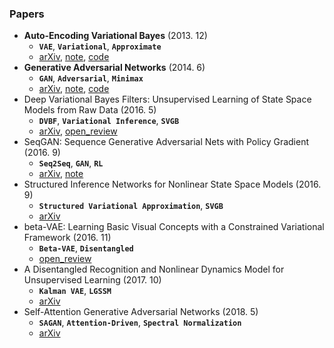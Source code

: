 ### Papers

- **Auto-Encoding Variational Bayes** (2013. 12)
	- **`VAE`**, **`Variational`**, **`Approximate`**
	- [arXiv](https://arxiv.org/abs/1312.6114), [note](notes/vae.md), [code](https://github.com/DongjunLee/vae-tensorflow)
- **Generative Adversarial Networks** (2014. 6)
	- **`GAN`**, **`Adversarial`**, **`Minimax`**
	- [arXiv](https://arxiv.org/abs/1406.2661), [note](notes/gan.md), [code](https://github.com/DongjunLee/gan-tensorflow)
- Deep Variational Bayes Filters: Unsupervised Learning of State Space Models from Raw Data (2016. 5)
	- **`DVBF`**, **`Variational Inference`**, **`SVGB`**
	- [arXiv](https://arxiv.org/abs/1605.06432), [open_review](https://openreview.net/forum?id=HyTqHL5xg)
- SeqGAN: Sequence Generative Adversarial Nets with Policy Gradient (2016. 9)
	- **`Seq2Seq`**, **`GAN`**, **`RL`**
	- [arXiv](https://arxiv.org/abs/1609.05473), [note](notes/seq_gan.md)
- Structured Inference Networks for Nonlinear State Space Models (2016. 9)
	- **`Structured Variational Approximation`**, **`SVGB`**
	- [arXiv](https://arxiv.org/abs/1609.09869)
- beta-VAE: Learning Basic Visual Concepts with a Constrained Variational Framework (2016. 11)
	- **`Beta-VAE`**, **`Disentangled `**
	- [open_review](https://openreview.net/forum?id=Sy2fzU9gl)
- A Disentangled Recognition and Nonlinear Dynamics Model for Unsupervised Learning (2017. 10)
	- **`Kalman VAE`**, **`LGSSM`**
	- [arXiv](https://arxiv.org/abs/1710.05741)
- Self-Attention Generative Adversarial Networks (2018. 5)
	- **`SAGAN`**, **`Attention-Driven`**, **`Spectral Normalization`**
	- [arXiv](https://arxiv.org/abs/1805.08318) 